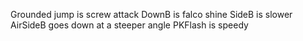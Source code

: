 Grounded jump is screw attack
DownB is falco shine
SideB is slower
AirSideB goes down at a steeper angle
PKFlash is speedy